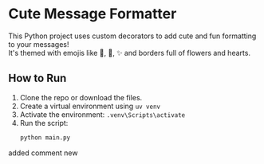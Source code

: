 # Cute Message Formatter

This Python project uses custom decorators to add cute and fun formatting to your messages!  
It's themed with emojis like 🌸, 🐤, ✨ and borders full of flowers and hearts.

## How to Run

1. Clone the repo or download the files.
2. Create a virtual environment using `uv venv`
3. Activate the environment: `.venv\Scripts\activate`
4. Run the script:
   ```bash
   python main.py
   ```

added comment new
